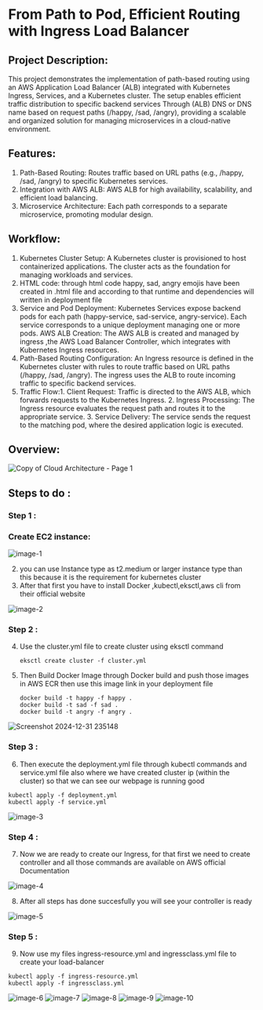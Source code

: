 # From Path to Pod, Efficient Routing with Ingress Load Balancer

## Project Description:
This project demonstrates the implementation of path-based routing using an AWS Application Load Balancer (ALB) integrated with Kubernetes Ingress, Services, and a Kubernetes cluster. The setup enables efficient traffic distribution to specific backend services Through (ALB) DNS or DNS name based on request paths (/happy, /sad, /angry), providing a scalable and organized solution for managing microservices in a cloud-native environment.

## Features:
1. Path-Based Routing: Routes traffic based on URL paths (e.g., /happy, /sad, /angry) to specific Kubernetes services.
2. Integration with AWS ALB: AWS ALB for high availability, scalability, and efficient load balancing.
3. Microservice Architecture: Each path corresponds to a separate microservice, promoting modular design.

## Workflow:
1. Kubernetes Cluster Setup: A Kubernetes cluster is provisioned to host containerized applications. The cluster acts as the foundation for managing workloads and services.
2. HTML code: through html code happy, sad, angry emojis have been created in .html file and according to that runtime and dependencies will written in deployment file
3. Service and Pod Deployment: Kubernetes Services expose backend pods for each path (happy-service, sad-service, angry-service).
Each service corresponds to a unique deployment managing one or more pods.
AWS ALB Creation: The AWS ALB is created and managed by ingress ,the AWS Load Balancer Controller, which integrates with Kubernetes Ingress resources.
4. Path-Based Routing Configuration: An Ingress resource is defined in the Kubernetes cluster with rules to route traffic based on URL paths (/happy, /sad, /angry).
The ingress uses the ALB to route incoming traffic to specific backend services.
5. Traffic Flow:1. Client Request: Traffic is directed to the AWS ALB, which forwards requests to the Kubernetes Ingress.
                              2. Ingress Processing: The Ingress resource evaluates the request path and routes it to the appropriate service.
                              3.  Service Delivery: The service sends the request to the matching pod, where the desired application logic is executed.

## Overview:

![Copy of Cloud Architecture - Page 1](https://github.com/user-attachments/assets/1333e0b8-4fbe-4aae-884e-9d10c6602302)

## Steps to do :
### Step 1 :     
### Create EC2 instance:

![image-1](https://github.com/user-attachments/assets/36dbb2ed-cf75-4acf-b6ed-13bb8787758c)

2. you can use Instance type as t2.medium or larger instance type than this because it is the requirement for kubernetes cluster
3. After that first you have to install Docker ,kubectl,eksctl,aws cli from their official website
   

![image-2](https://github.com/user-attachments/assets/187ddb5b-5fa1-46e1-afe7-ce4b5248a4fb)

### Step 2 :
4. Use the cluster.yml file to create cluster using eksctl command
   ```
   eksctl create cluster -f cluster.yml
   ```
6. Then Build Docker Image through Docker build and push those images in AWS ECR then use this image link in your deployment file
   ```
   docker build -t happy -f happy .       
   docker build -t sad -f sad .
   docker build -t angry -f angry .
   ```
   
![Screenshot 2024-12-31 235148](https://github.com/user-attachments/assets/1c6e342d-e03f-40ff-b9ae-827613bce45c)

### Step 3 :
6. Then execute the deployment.yml file through kubectl commands and service.yml file also where we have created cluster ip (within the cluster) so that we can see our webpage is running good
```
kubectl apply -f deployment.yml
kubectl apply -f service.yml
```
   
   
![image-3](https://github.com/user-attachments/assets/257e2313-78a8-4b64-a4ec-e4eafd031962)

### Step 4 :
7. Now we are ready to create our Ingress, for that first we need to create controller and all those commands are available on AWS official Documentation

![image-4](https://github.com/user-attachments/assets/ca8aa7e8-434f-413e-be8d-e3905af867aa)

8. After all steps has done succesfully you will see your controller is ready

![image-5](https://github.com/user-attachments/assets/50a6637d-fdee-4488-af91-210af9cbc425)
### Step 5 :
9. Now use my files ingress-resource.yml and ingressclass.yml file to create your load-balancer
```
kubectl apply -f ingress-resource.yml
kubectl apply -f ingressclass.yml
```
   
![image-6](https://github.com/user-attachments/assets/fd57c844-eaf5-4b0d-ad05-001b97eb676a)
![image-7](https://github.com/user-attachments/assets/33a27735-604d-4cf0-8551-b05a7607b443)
![image-8](https://github.com/user-attachments/assets/d43841b0-d930-4f8a-8127-70f9b75edb75)
![image-9](https://github.com/user-attachments/assets/b06bb188-05ff-44bc-b276-990f345cadb8)
![image-10](https://github.com/user-attachments/assets/a1c07f5e-e867-4566-894d-0f5341bd51a4)
